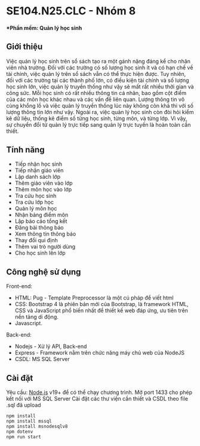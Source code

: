 # SE104.N25.CLC - Nhóm 8
#### *Phần mềm: Quản lý học sinh


## Giới thiệu

Việc quản lý học sinh trên sổ sách tạo ra một gánh nặng đáng kể cho nhân viên nhà trường. Đối với các trường có số lượng học sinh ít và có hạn chế về tài chính, việc quản lý trên sổ sách vẫn có thể thực hiện được. Tuy nhiên, đối với các trường tại các thành phố lớn, có điều kiện tài chính và số lượng học sinh lớn, việc quản lý truyền thống như vậy sẽ mất rất nhiều thời gian và công sức. Mỗi học sinh có rất nhiều thông tin cá nhân, bao gồm cột điểm của các môn học khác nhau và các vấn đề liên quan. Lượng thông tin vô cùng khổng lồ và việc quản lý truyền thống lúc này không còn khả thi với số lượng thông tin lớn như vậy. Ngoài ra, việc quản lý học sinh còn đòi hỏi kiểm kê dữ liệu, thống kê điểm số từng học sinh, từng môn, và từng lớp. Vì vậy, sự chuyển đổi từ quản lý trực tiếp sang quản lý trực tuyến là hoàn toàn cần thiết.


## Tính năng

- Tiếp nhận học sinh
- Tiếp nhận giáo viên
- Lập danh sách lớp
- Thêm giáo viên vào lớp
- Thêm môn học vào lớp
- Tra cứu học sinh
- Tra cứu lớp học
- Quản lý môn học
- Nhận bảng điểm môn
- Lập báo cáo tổng kết
- Đăng bài thông báo
- Xem thông tin thông báo
- Thay đổi qui định
- Thêm vai trò người dùng
- Cho học sinh lên lớp

## Công nghệ sử dụng
 Front-end:
  + HTML: Pug - Template Preprocessor là một cú pháp để viết html
  + CSS: Bootstrap 4 là phiên bản mới của Bootstrap, là framework HTML, CSS và JavaScript phổ biến nhất để thiết kế web đáp ứng, ưu tiên trên nền tảng di động.
  + Javascript.
 
 Back-end:
  + Nodejs - Xử lý API, Back-end
  + Express - Framework nằm trên chức năng máy chủ web của NodeJS
  + CSDL: MS SQL Server

## Cài đặt

Yêu cầu:  [Node.js](https://nodejs.org/)  v19+ để có thể chạy chương trình.
Mở port 1433 cho phép kết nối với MS SQL Server
Cài đặt các thư viện cần thiết và CSDL theo file .sql đã upload

```
npm install
npm install mssql
npm install msnodesqlv8
npm dotenv 
npm run start
```
